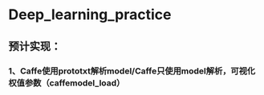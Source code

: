 # Deep_learning_practice
## 预计实现：
### 1、Caffe使用prototxt解析model/Caffe只使用model解析，可视化权值参数（caffemodel_load）
> 

